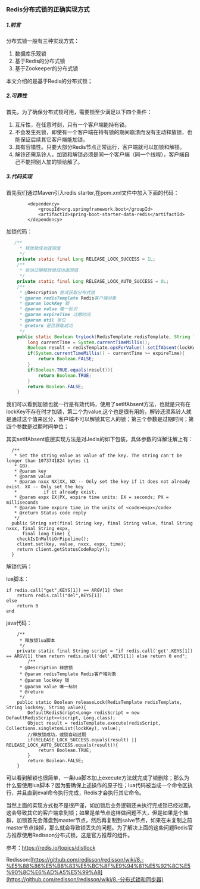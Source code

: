 ### Redis分布式锁的正确实现方式

##### 1.前言

分布式锁一般有三种实现方式：

1. 数据库乐观锁
2. 基于Redis的分布式锁
3. 基于Zookeeper的分布式锁

本文介绍的是基于Redis的分布式锁；

##### 2.可靠性

首先，为了确保分布式锁可用，需要锁至少满足以下四个条件：

1. 互斥性，在任意时刻，只有一个客户端能持有锁。
2. 不会发生死锁，即使有一个客户端在持有锁的期间崩溃而没有主动释放锁，也能保证后续其它客户端能加锁。
3. 具有容错性。只要大部分Redis节点正常运行，客户端就可以加锁和解锁。
4. 解铃还需系铃人，加锁和解锁必须是同一个客户端（同一个线程），客户端自己不能把别人加的锁给解了。

##### 3.代码实现

首先我们通过Maven引入redis starter,在pom.xml文件中加入下面的代码：

```
        <dependency>
            <groupId>org.springframework.boot</groupId>
            <artifactId>spring-boot-starter-data-redis</artifactId>
        </dependency>
```

加锁代码：

```java
   /**
     * 释放锁成功返回值
     */
    private static final Long RELEASE_LOCK_SUCCESS = 1L;
    /**
     * 自动过期释放锁成功返回值
     */
    private static final Long RELEASE_LOCK_AUTO_SUCCESS = 0L;
    /**
     * @Description 尝试获取分布式锁
     * @param redisTemplate Redis客户端对象
     * @param lockKey 锁
     * @param value 唯一标识
     * @param expireTime 过期时间
     * @param util 单位
     * @return 是否获取成功
     */
    public static Boolean tryLock(RedisTemplate redisTemplate, String lockKey, String value, long expireTime, TimeUnit util){
        long currentTime = System.currentTimeMillis();
        Boolean result = redisTemplate.opsForValue().setIfAbsent(lockKey, value, expireTime, util);
        if(System.currentTimeMillis() - currentTime >= expireTime){
            return Boolean.FALSE;
        }
        if(Boolean.TRUE.equals(result)){
            return Boolean.TRUE;
        }
        return Boolean.FALSE;
    }
```

我们可以看到加锁也就一行是有效代码，使用了setIfAbsent方法，也就是只有在lockKey不存在时才加锁，第二个为value,这个也是很有用的，解铃还须系铃人就是通过这个值来区分，客户端不可以解锁其它人的锁；第三个参数是过期时间；第四个参数是过期时间单位；

其实setIfAbsent底层实现方法是对Jedis的如下包装，具体参数的详解注解上有：

```
  /**
   * Set the string value as value of the key. The string can't be longer than 1073741824 bytes (1
   * GB).
   * @param key
   * @param value
   * @param nxxx NX|XX, NX -- Only set the key if it does not already exist. XX -- Only set the key
   *          if it already exist.
   * @param expx EX|PX, expire time units: EX = seconds; PX = milliseconds
   * @param time expire time in the units of <code>expx</code>
   * @return Status code reply
   */
  public String set(final String key, final String value, final String nxxx, final String expx,
      final long time) {
    checkIsInMultiOrPipeline();
    client.set(key, value, nxxx, expx, time);
    return client.getStatusCodeReply();
  }
```

解锁代码：

lua脚本：

```
if redis.call("get",KEYS[1]) == ARGV[1] then
    return redis.call("del",KEYS[1])
else
    return 0
end
```

java代码：

```
    /**
     * 释放锁lua脚本
     */
    private static final String script = "if redis.call('get',KEYS[1]) == ARGV[1] then return redis.call('del',KEYS[1]) else return 0 end";
        /**
     * @Description 释放锁
     * @param redisTemplate Redis客户端对象
     * @param lockKey 锁
     * @param value 唯一标识
     * @return
     */
    public static Boolean releaseLock(RedisTemplate redisTemplate, String lockKey, String value){
        DefaultRedisScript<Long> redisScript = new DefaultRedisScript<>(script, Long.class);
        Object result = redisTemplate.execute(redisScript, Collections.singletonList(lockKey), value);
        //释放锁成功，或锁自动过期
        if(RELEASE_LOCK_SUCCESS.equals(result) || RELEASE_LOCK_AUTO_SUCCESS.equals(result)){
            return Boolean.TRUE;
        }
        return Boolean.FALSE;
    }
```

可以看到解锁也很简单，一条lua脚本加上execute方法就完成了锁删除；那么为什么要使用lua脚本？因为要确保上述操作的原子性；lua代码被当成一个命令区执行，并且直到eval命令执行完成，Redis才会执行其它命令。

当然上面的实现方式也不是很严谨，如加锁后业务逻辑还未执行完成锁已经过期，这会导致其它的客户端拿到锁；如果是单节点这样做问题不大，但是如果是个集群，加锁首先会落盘到master节点，然后再复制到salve节点，如果在未复制之前master节点挂掉，那么就会导致锁丢失的问题。为了解决上面的这些问题Redis官方推荐使用Redisson分布式锁，这是官方推荐的组件。



参考：https://redis.io/topics/distlock

Redisson:[https://github.com/redisson/redisson/wiki/8.-%E5%88%86%E5%B8%83%E5%BC%8F%E9%94%81%E5%92%8C%E5%90%8C%E6%AD%A5%E5%99%A8](https://github.com/redisson/redisson/wiki/8.-分布式锁和同步器)

